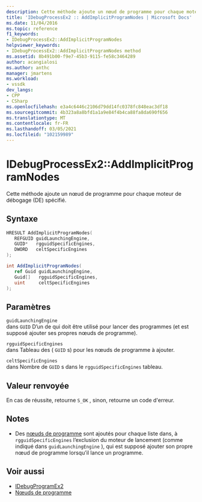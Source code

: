```yaml
---
description: Cette méthode ajoute un nœud de programme pour chaque moteur de débogage (DE) spécifié.
title: 'IDebugProcessEx2 :: AddImplicitProgramNodes | Microsoft Docs'
ms.date: 11/04/2016
ms.topic: reference
f1_keywords:
- IDebugProcessEx2::AddImplicitProgramNodes
helpviewer_keywords:
- IDebugProcessEx2::AddImplicitProgramNodes method
ms.assetid: 8b491b00-f9e7-45b3-9115-fe58c3464289
author: acangialosi
ms.author: anthc
manager: jmartens
ms.workload:
- vssdk
dev_langs:
- CPP
- CSharp
ms.openlocfilehash: e3a4c6446c2106d79dd14fc0378fc848eac3df18
ms.sourcegitcommit: 4b323a8a8bfd1a1a9e84f4b4ca88fa8da690f656
ms.translationtype: MT
ms.contentlocale: fr-FR
ms.lasthandoff: 03/05/2021
ms.locfileid: "102159989"
---
```

# <a name="idebugprocessex2addimplicitprogramnodes"></a>IDebugProcessEx2::AddImplicitProgramNodes
Cette méthode ajoute un nœud de programme pour chaque moteur de débogage (DE) spécifié.

## <a name="syntax"></a>Syntaxe

```cpp
HRESULT AddImplicitProgramNodes(
   REFGUID guidLaunchingEngine,
   GUID*   rgguidSpecificEngines,
   DWORD   celtSpecificEngines
);
```

```csharp
int AddImplicitProgramNodes(
   ref Guid guidLaunchingEngine,
   Guid[]   rgguidSpecificEngines,
   uint     celtSpecificEngines
);
```

## <a name="parameters"></a>Paramètres
`guidLaunchingEngine`\
dans `GUID` D’un de qui doit être utilisé pour lancer des programmes (et est supposé ajouter ses propres nœuds de programme).

`rgguidSpecificEngines`\
dans Tableau des ( `GUID` s) pour les nœuds de programme à ajouter.

`celtSpecificEngines`\
dans Nombre de `GUID` s dans le `rgguidSpecificEngines` tableau.

## <a name="return-value"></a>Valeur renvoyée
 En cas de réussite, retourne `S_OK` , sinon, retourne un code d'erreur.

## <a name="remarks"></a>Notes
- Des [nœuds de programme](../../../extensibility/debugger/program-nodes.md) sont ajoutés pour chaque liste dans, à `rgguidSpecificEngines` l’exclusion du moteur de lancement (comme indiqué dans `guidLaunchingEngine` ), qui est supposé ajouter son propre nœud de programme lorsqu’il lance un programme.

## <a name="see-also"></a>Voir aussi
- [IDebugProgramEx2](../../../extensibility/debugger/reference/idebugprogramex2.md)
- [Nœuds de programme](../../../extensibility/debugger/program-nodes.md)
